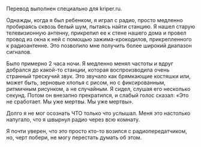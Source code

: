Перевод выполнен специально для kriper.ru.

Однажды, когда я был ребенком, я играл с радио, просто медленно пробираясь сквозь белый шум, пытаясь найти станцию. Я нашел старую телевизионную антенну, прикрепил ее к стене нашего дома и провел провод из окна к ней с помощью зажима-крокодилов, прикрепленного к радиоантенне. Это позволило мне получить более широкий диапазон сигналов.  

Было примерно 2 часа ночи. Я медленно менял частоты и вдруг добрался до какой-то станции, которая воспроизводила  очень странный трескучий звук. Это звучало как брямкающие костяшки или, может быть, зерновые хлопья с рисом, но с фиксированным, ритмичным рисунком, а не случайным. Я сидел, слушая его несколько секунд. Потом он внезапно прекратился, и слабый голос сказал: «Это не сработает. Мы уже мертвы. Мы уже мертвы».

Долго я не мог осознать ЧТО только что услышал. Меня это настолько напугало, что я швырнул радио через всю комнату.  

Я почти уверен, что это просто кто-то возился с радиопередатчиком, но, черт побери, не могу перестать думать об этом.